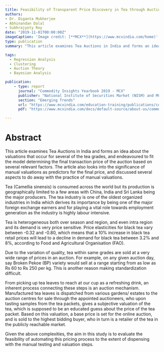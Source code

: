 ```yaml
---
title: Feasibility of Transparent Price Discovery in Tea through Auction in India
authors:
- Dr. Diganta Mukherjee
- Abhinandan Dalal
- Subhrajyoty Roy
date: "2019-11-01T00:00:00Z"
imageCaption: 'Image credit: [**MCX**](https://www.mcxindia.com/home)'
type: publication
summary: "This article examines Tea Auctions in India and forms an idea about the valuations that occur for several of the tea grades, and endeavoured to fit the model determining the final transaction price of the auction based on several relevant factors. The article also looks into the significance of manual valuations as predictors for the final price, and discussed several aspects to do away with the practice of manual valuations."

tags:
  - Regression Analysis
  - Clustering
  - Auction Theory
  - Bayesian Analysis

publication:
    - type: report
      journal: "Commodity Insights Yearbook 2019 - MCX"
      publisher: "National Institute of Securities Market (NISM) and MCX Investor Protection Fund"
      section: "Emerging Trends"
      url: "https://www.mcxindia.com/education-training/publications/commodity-insights-yearbook"
      pdf: "https://www.mcxindia.com/docs/default-source/about-us/commodity-insights-yearbook/2019/02-emerging-trends/feasibility-of-transparent-price-discovery-in-tea-through-auction-in-india-dr-diganta-mukherjee-mr-abhinandan-dalal-and-mr-subhrajyoty-roy.pdf?sfvrsn=ab5bb390_2"

---
```


# Abstract

This article examines Tea Auctions in India and forms an idea about the valuations that occur for several of the tea grades,
and endeavoured to fit the model determining the final transaction price of the auction based on several relevant factors.
The article also looks into the significance of manual valuations as predictors for the final price, and discussed several
aspects to do away with the practice of manual valuations. 

Tea (Camellia sinensis) is consumed across the world but its production is geographically limited to a few areas with China, India and Sri Lanka being the major producers. The tea industry is one of the oldest organized industries in India which derives its importance by being one of the major foreign exchange earners and for playing a vital role towards employment generation as the industry is highly labour intensive.

Tea is heterogeneous both over season and region, and even intra region and its demand is very price sensitive. Price elasticities for black tea vary between -0.32 and -0.80, which means that a 10% increase in black tea retail prices
will lead to a decline in demand for black tea between 3.2% and 8%, according to Food and Agricultural Organisation (FAO). 

Due to the variation of quality, tea within same grades are sold at a very wide range of prices in an auction. For
example, on any given auction day, say Broken Pekoe (BP) variety would sell at a range starting from as low as Rs 60 to Rs 250 per kg. This is another reason making standardization difficult.

From picking up tea leaves to reach at our cup as a refreshing drink, an inherent process connecting these steps is an auction mechanism. Manufactured tea leaves is dispatched from various gardens/ estates to the auction centres for sale through the appointed auctioneers, who upon tasting samples from the tea packets, gives a subjective valuation of the tea, which is supposed to be an educated guess about the price of the tea packet. Based on this valuation, a base price is set for the online auction, and is sold to the highest bidding buyer, who in turn is a retailer of the tea in the publicly reachable market.

Given the above complexities, the aim in this study is to evaluate the feasibility of automating this pricing process to the extent of dispensing with the manual testing and valuation steps.



